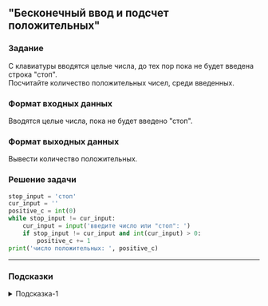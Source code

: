 ## "Бесконечный ввод и подсчет положительных"

### Задание

С клавиатуры вводятся целые числа, до тех пор пока не будет введена строка "стоп". \
Посчитайте количество положительных чисел, среди введенных.

### Формат входных данных

Вводятся целые числа, пока не будет введено "стоп".

### Формат выходных данных

Вывести количество положительных.

### Решение задачи

```python
stop_input = 'стоп'
cur_input = ''
positive_c = int(0)
while stop_input != cur_input:
    cur_input = input('введите число или "стоп": ')
    if stop_input != cur_input and int(cur_input) > 0:
        positive_c += 1
print('число положительных: ', positive_c)
```

---

### Подсказки

<details>
<summary>Подсказка-1</summary>
Смотри пример "Выполнение цикла пока не будет введено нужное значение"
</details>
